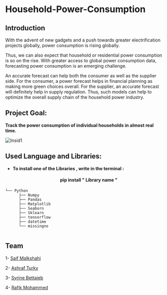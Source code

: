 # Household-Power-Consumption
## Introduction
With the advent of new gadgets and a push towards greater electrification projects globally, power consumption is rising globally. 

Thus, we can also expect that household or residential power consumption is so on the rise. With greater access to global power consumption data, forecasting power consumption is an emerging challenge.

An accurate forecast can help both the consumer as well as the supplier side. For the consumer, a power forecast helps in financial planning as making more green choices overall. For the supplier, an accurate forecast will definitely help in supply regulation. Thus, such models can help to optimize the overall supply chain of the household power industry.

## Project Goal:

<strong> Track the power consumption of individual households in almost real time. </strong>

![Insid1](https://assets.amigoenergy.com/wp-content/uploads/2021/12/the-power-grid-and-electrical-grid.jpg)


## Used Language and Libraries:
* <strong> To install one of the Libraries , write in the terminal : </strong>
  <h4 align="center"> pip install " Library name " </h4>
 
  
```
└── Python
      ├── Numpy   
      ├── Pandas
      ├── Matplotlib
      ├── Seaborn
      ├── Sklearn
      ├── tensorflow
      ├── datetime
      └── missingno   
       
```

## Team

1- [Saif Malkshahi](https://github.com/saifalbaghdadi)

2- [Ashraf Turky](https://github.com/turkyman75)

3- [Syrine Bettaieb](https://github.com/SyrineBettaieb)

4- [Rafik Mohammed](https://github.com/Rafik20012)

